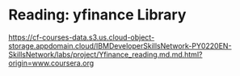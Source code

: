 # Reading: yfinance Library

https://cf-courses-data.s3.us.cloud-object-storage.appdomain.cloud/IBMDeveloperSkillsNetwork-PY0220EN-SkillsNetwork/labs/project/Yfinance_reading.md.md.html?origin=www.coursera.org